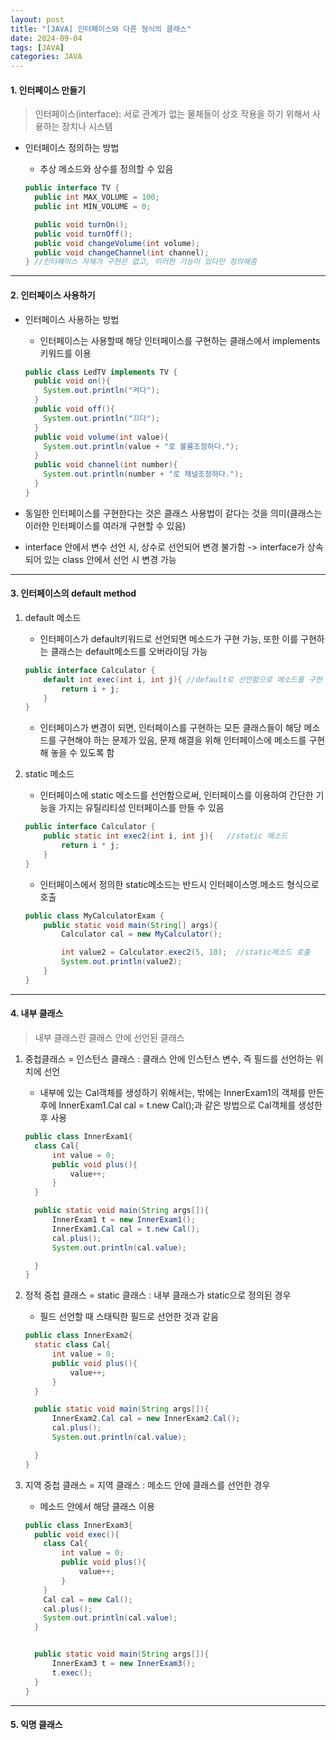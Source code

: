 ```yaml
---
layout: post
title: "[JAVA] 인터페이스와 다른 형식의 클래스"
date: 2024-09-04
tags: [JAVA]
categories: JAVA
---
```


#### 1. 인터페이스 만들기

> 인터페이스(interface): 서로 관계가 없는 물체들이 상호 작용을 하기 위해서 사용하는 장치나 시스템

- 인터페이스 정의하는 방법

  - 추상 메소드와 상수를 정의할 수 있음

  ```java
  public interface TV {
    public int MAX_VOLUME = 100;
    public int MIN_VOLUME = 0;

    public void turnOn();
    public void turnOff();
    public void changeVolume(int volume);
    public void changeChannel(int channel);
  } //인터페이스 자체가 구현은 없고, 이러한 기능이 있다만 정의해줌
  ```

---

#### 2. 인터페이스 사용하기

- 인터페이스 사용하는 방법

  - 인터페이스는 사용할때 해당 인터페이스를 구현하는 클래스에서 implements 키워드를 이용

  ```java
  public class LedTV implements TV {
    public void on(){
      System.out.println("켜다");
    }
    public void off(){
      System.out.println("끄다");
    }
    public void volume(int value){
      System.out.println(value + "로 볼륨조정하다.");
    }
    public void channel(int number){
      System.out.println(number + "로 채널조정하다.");
    }
  }
  ```

- 동일한 인터페이스를 구현한다는 것은 클래스 사용법이 같다는 것을 의미(클래스는 이러한 인터페이스를 여러개 구현할 수 있음)
- interface 안에서 변수 선언 시, 상수로 선언되어 변경 불가함 -> interface가 상속되어 있는 class 안에서 선언 시 변경 가능

---

#### 3. 인터페이스의 default method

1. default 메소드

   - 인터페이스가 default키워드로 선언되면 메소드가 구현 가능, 또한 이를 구현하는 클래스는 default메소드를 오버라이딩 가능

   ```java
   public interface Calculator {
       default int exec(int i, int j){ //default로 선언함으로 메소드를 구현 가능
           return i + j;
       }
   }
   ```

   - 인터페이스가 변경이 되면, 인터페이스를 구현하는 모든 클래스들이 해당 메소드를 구현해야 하는 문제가 있음, 문제 해결을 위해 인터페이스에 메소드를 구현해 놓을 수 있도록 함

2. static 메소드

   - 인터페이스에 static 메소드를 선언함으로써, 인터페이스를 이용하여 간단한 기능을 가지는 유틸리티성 인터페이스를 만들 수 있음

   ```java
   public interface Calculator {
       public static int exec2(int i, int j){   //static 메소드
           return i * j;
       }
   }
   ```

   - 인터페이스에서 정의한 static메소드는 반드시 인터페이스명.메소드 형식으로 호출

   ```java
   public class MyCalculatorExam {
       public static void main(String[] args){
           Calculator cal = new MyCalculator();

           int value2 = Calculator.exec2(5, 10);  //static메소드 호출
           System.out.println(value2);
       }
   }
   ```

---

#### 4. 내부 클래스

> 내부 클래스란 클래스 안에 선언된 클래스

1. 중첩클래스 = 인스턴스 클래스 : 클래스 안에 인스턴스 변수, 즉 필드를 선언하는 위치에 선언

   - 내부에 있는 Cal객체를 생성하기 위해서는, 밖에는 InnerExam1의 객체를 만든 후에 InnerExam1.Cal cal = t.new Cal();과 같은 방법으로 Cal객체를 생성한 후 사용

   ```java
   public class InnerExam1{
     class Cal{
         int value = 0;
         public void plus(){
             value++;
         }
     }

     public static void main(String args[]){
         InnerExam1 t = new InnerExam1();
         InnerExam1.Cal cal = t.new Cal();
         cal.plus();
         System.out.println(cal.value);

     }
   }
   ```

2. 정적 중첩 클래스 = static 클래스 : 내부 클래스가 static으로 정의된 경우

   - 필드 선언할 때 스태틱한 필드로 선언한 것과 같음

   ```java
   public class InnerExam2{
     static class Cal{
         int value = 0;
         public void plus(){
             value++;
         }
     }

     public static void main(String args[]){
         InnerExam2.Cal cal = new InnerExam2.Cal();
         cal.plus();
         System.out.println(cal.value);

     }
   }
   ```

3. 지역 중첩 클래스 = 지역 클래스 : 메소드 안에 클래스를 선언한 경우

   - 메소드 안에서 해당 클래스 이용

   ```java
   public class InnerExam3{
     public void exec(){
       class Cal{
           int value = 0;
           public void plus(){
               value++;
           }
       }
       Cal cal = new Cal();
       cal.plus();
       System.out.println(cal.value);
     }


     public static void main(String args[]){
         InnerExam3 t = new InnerExam3();
         t.exec();
     }
   }
   ```

---

#### 5. 익명 클래스
